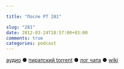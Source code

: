 ```yaml
---

title: "После РТ 281"

slug: "281"
date: 2012-03-24T18:57:00+03:00
comments: true
categories: podcast
---
```

[аудио](http://cdn.radio-t.com/rt281post.mp3) ● [пиратский torrent](http://pirates.radio-t.com/torrents/rt281post.mp3.torrent) ● [лог чата](http://chat.radio-t.com/logs/radio-t-281.html) ● [wiki](http://wiki.radio-t.com/%D0%9F%D0%BE%D1%81%D0%BB%D0%B5_%D0%A0%D0%A2_281)<audio src="http://cdn.radio-t.com/rt281post.mp3" preload="none">
